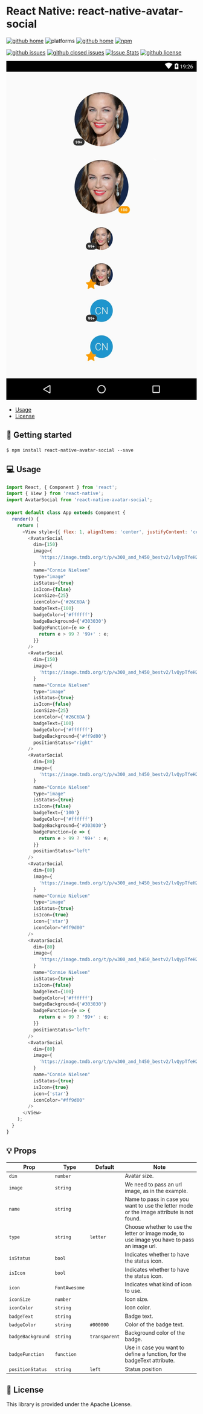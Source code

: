 # React Native: react-native-avatar-social

[![github home](http://img.shields.io/npm/v/react-native-avatar-social.svg?style=flat)](https://www.npmjs.com/package/react-native-avatar-social)
![platforms](https://img.shields.io/badge/platforms-Android-brightgreen.svg?style=flat&colorB=191A17)
[![github home](https://img.shields.io/badge/gaetanozappi-react--native--avatar--social-blue.svg?style=flat)](https://github.com/gaetanozappi/react-native-avatar-social)
[![npm](https://img.shields.io/npm/dm/react-native-avatar-social.svg?style=flat&colorB=007ec6)](https://www.npmjs.com/package/react-native-avatar-social)

[![github issues](https://img.shields.io/github/issues/gaetanozappi/react-native-avatar-social.svg?style=flat)](https://github.com/gaetanozappi/react-native-avatar-social/issues)
[![github closed issues](https://img.shields.io/github/issues-closed/gaetanozappi/react-native-avatar-social.svg?style=flat&colorB=44cc11)](https://github.com/gaetanozappi/react-native-avatar-social/issues?q=is%3Aissue+is%3Aclosed)
[![Issue Stats](https://img.shields.io/issuestats/i/github/gaetanozappi/react-native-avatar-social.svg?style=flat&colorB=44cc11)](http://github.com/gaetanozappi/react-native-avatar-social/issues)
[![github license](https://img.shields.io/github/license/gaetanozappi/react-native-avatar-social.svg)]()

![PNG](screenshot/react-native-avatar-social.png)

-   [Usage](#-usage)
-   [License](#-license)

## 📖 Getting started

`$ npm install react-native-avatar-social --save`

## 💻 Usage

```javascript
import React, { Component } from 'react';
import { View } from 'react-native';
import AvatarSocial from 'react-native-avatar-social';

export default class App extends Component {
  render() {
    return (
      <View style={{ flex: 1, alignItems: 'center', justifyContent: 'center' }}>
        <AvatarSocial
          dim={150}
          image={
            'https://image.tmdb.org/t/p/w300_and_h450_bestv2/lvQypTfeH2Gn2PTbzq6XkT2PLmn.jpg'
          }
          name="Connie Nielsen"
          type="image"
          isStatus={true}
          isIcon={false}
          iconSize={25}
          iconColor={'#26C6DA'}
          badgeText={100}
          badgeColor={'#ffffff'}
          badgeBackground={'#303030'}
          badgeFunction={e => {
            return e > 99 ? '99+' : e;
          }}
        />
        <AvatarSocial
          dim={150}
          image={
            'https://image.tmdb.org/t/p/w300_and_h450_bestv2/lvQypTfeH2Gn2PTbzq6XkT2PLmn.jpg'
          }
          name="Connie Nielsen"
          type="image"
          isStatus={true}
          isIcon={false}
          iconSize={25}
          iconColor={'#26C6DA'}
          badgeText={100}
          badgeColor={'#ffffff'}
          badgeBackground={'#ff9d00'}
          positionStatus="right"
        />
        <AvatarSocial
          dim={80}
          image={
            'https://image.tmdb.org/t/p/w300_and_h450_bestv2/lvQypTfeH2Gn2PTbzq6XkT2PLmn.jpg'
          }
          name="Connie Nielsen"
          type="image"
          isStatus={true}
          isIcon={false}
          badgeText={'100'}
          badgeColor={'#ffffff'}
          badgeBackground={'#303030'}
          badgeFunction={e => {
            return e > 99 ? '99+' : e;
          }}
          positionStatus="left"
        />
        <AvatarSocial
          dim={80}
          image={
            'https://image.tmdb.org/t/p/w300_and_h450_bestv2/lvQypTfeH2Gn2PTbzq6XkT2PLmn.jpg'
          }
          name="Connie Nielsen"
          type="image"
          isStatus={true}
          isIcon={true}
          icon={'star'}
          iconColor="#ff9d00"
        />
        <AvatarSocial
          dim={80}
          image={
            'https://image.tmdb.org/t/p/w300_and_h450_bestv2/lvQypTfeH2Gn2PTbzq6XkT2PLmn.jpg'
          }
          name="Connie Nielsen"
          isStatus={true}
          isIcon={false}
          badgeText={100}
          badgeColor={'#ffffff'}
          badgeBackground={'#303030'}
          badgeFunction={e => {
            return e > 99 ? '99+' : e;
          }}
          positionStatus="left"
        />
        <AvatarSocial
          dim={80}
          image={
            'https://image.tmdb.org/t/p/w300_and_h450_bestv2/lvQypTfeH2Gn2PTbzq6XkT2PLmn.jpg'
          }
          name="Connie Nielsen"
          isStatus={true}
          isIcon={true}
          icon={'star'}
          iconColor="#ff9d00"
        />
      </View>
    );
  }
}
```

## 💡 Props

| Prop              | Type       | Default | Note                                                                                                       |
| ----------------- | ---------- | ------- | ---------------------------------------------------------------------------------------------------------- |
| `dim`       | `number`   |    | Avatar size.
| `image`      | `string`   |  | We need to pass an url image, as in the example.
| `name`      | `string`   |  | Name to pass in case you want to use the letter mode or the image attribute is not found.
| `type`      | `string`   |  `letter` | Choose whether to use the letter or image mode, to use image you have to pass an image url.
| `isStatus`      | `bool`   |  | Indicates whether to have the status icon.
| `isIcon`      | `bool`   |  | Indicates whether to have the status icon.
| `icon`      | `FontAwesome`   |  | Indicates what kind of icon to use.
| `iconSize`      | `number`   |  | Icon size.
| `iconColor`      | `string`   |  | Icon color.
| `badgeText`      | `string`   |  | Badge text.
| `badgeColor`      | `string`   | `#000000` | Color of the badge text.
| `badgeBackground`      | `string`   | `transparent` | Background color of the badge.
| `badgeFunction`      | `function`   |  | Use in case you want to define a function, for the badgeText attribute.
| `positionStatus`      | `string`   | `left` | Status position

## 📜 License
This library is provided under the Apache License.
